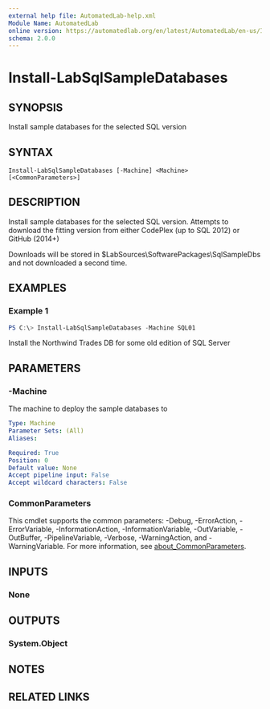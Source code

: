 ```yaml
---
external help file: AutomatedLab-help.xml
Module Name: AutomatedLab
online version: https://automatedlab.org/en/latest/AutomatedLab/en-us/Install-LabSqlSampleDatabases
schema: 2.0.0
---
```


# Install-LabSqlSampleDatabases

## SYNOPSIS
Install sample databases for the selected SQL version

## SYNTAX

```
Install-LabSqlSampleDatabases [-Machine] <Machine> [<CommonParameters>]
```

## DESCRIPTION
Install sample databases for the selected SQL version.
Attempts to download the fitting version from either CodePlex (up to SQL 2012) or GitHub (2014+)

Downloads will be stored in $LabSources\SoftwarePackages\SqlSampleDbs and not downloaded a second time.

## EXAMPLES

### Example 1
```powershell
PS C:\> Install-LabSqlSampleDatabases -Machine SQL01
```

Install the Northwind Trades DB for some old edition of SQL Server

## PARAMETERS

### -Machine
The machine to deploy the sample databases to

```yaml
Type: Machine
Parameter Sets: (All)
Aliases:

Required: True
Position: 0
Default value: None
Accept pipeline input: False
Accept wildcard characters: False
```

### CommonParameters
This cmdlet supports the common parameters: -Debug, -ErrorAction, -ErrorVariable, -InformationAction, -InformationVariable, -OutVariable, -OutBuffer, -PipelineVariable, -Verbose, -WarningAction, and -WarningVariable. For more information, see [about_CommonParameters](http://go.microsoft.com/fwlink/?LinkID=113216).

## INPUTS

### None
## OUTPUTS

### System.Object
## NOTES

## RELATED LINKS

